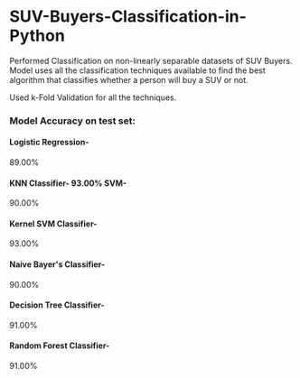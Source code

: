 # SUV-Buyers-Classification-in-Python

Performed Classification on non-linearly separable datasets of SUV Buyers. 
Model uses all the classification techniques available to find the best algorithm that classifies whether a person will buy a SUV or not. 

Used k-Fold Validation for all the techniques. 

### Model Accuracy on test set: 


#### Logistic Regression-
89.00% 
#### KNN Classifier- 93.00% SVM-
90.00% 
#### Kernel SVM Classifier-
93.00%
#### Naive Bayer's Classifier-
90.00%
#### Decision Tree Classifier-
91.00%
#### Random Forest Classifier-
91.00%
